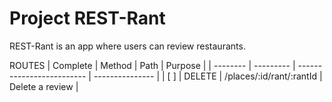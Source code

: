 # Project REST-Rant

REST-Rant is an app where users can review restaurants.

ROUTES
| Complete | Method    | Path                      |  Purpose        |
| -------- | --------- | ------------------------- | --------------- |
|   [ ]    | DELETE    | /places/:id/rant/:rantId  | Delete a review |